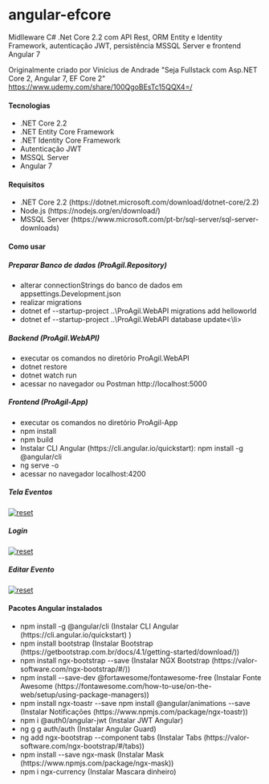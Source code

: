 # angular-efcore
Midlleware C# .Net Core 2.2 com API Rest, ORM Entity e Identity Framework, autenticação JWT, persistência MSSQL Server e frontend Angular 7

Originalmente criado por Vinícius de Andrade "Seja Fullstack com Asp.NET Core 2, Angular 7, EF Core 2" https://www.udemy.com/share/100QgoBEsTc15QQX4=/

<h4>Tecnologias</h4>
<ul>
  <li>.NET Core 2.2</li>
  <li>.NET Entity Core Framework</li>
  <li>.NET Identity Core Framework </li>
  <li>Autenticação JWT</li>
  <li>MSSQL Server</li>
  <li>Angular 7</li>
 </ul>

 <h4>Requisitos</h4>
 <ul>
  <li>.NET Core 2.2 (https://dotnet.microsoft.com/download/dotnet-core/2.2)</li>
  <li>Node.js (https://nodejs.org/en/download/) </li> 
  <li>MSSQL Server (https://www.microsoft.com/pt-br/sql-server/sql-server-downloads) </li>
 </ul>

 <h4>Como usar</h4>
 <h5>Preparar Banco de dados (ProAgil.Repository)</h5>
 <ul>
 <li>alterar connectionStrings do banco de dados em appsettings.Development.json</li>
  <li>realizar migrations</li>
  <li>dotnet ef --startup-project ..\ProAgil.WebAPI migrations add helloworld</li>
  <li>dotnet ef --startup-project ..\ProAgil.WebAPI database update<\li>
</ul> 
 <h5>Backend (ProAgil.WebAPI)</h5>
 <ul> 
   <li>executar os comandos no diretório ProAgil.WebAPI</li>
  <li>dotnet restore </li>
  <li>dotnet watch run </li> 
  <li>acessar no navegador ou Postman http://localhost:5000 </li> 
 </ul>
 <h5>Frontend (ProAgil-App)</h5>
 <ul>
  <li>executar os comandos no diretório ProAgil-App</li>
  <li>npm install </li>
  <li>npm build  </li> 
  <li>Instalar CLI Angular (https://cli.angular.io/quickstart): npm install -g @angular/cli</li>
  <li>ng serve -o</li> 
  <li>acessar no navegador localhost:4200 </li> 
 </ul>
 
 <h5>Tela Eventos</h5>
<p><a target="_blank" rel="noopener noreferrer" href="https://user-images.githubusercontent.com/22710963/61652208-d414a600-ac8d-11e9-8f80-c8487e7fce3a.png">
<img src="https://user-images.githubusercontent.com/22710963/61652208-d414a600-ac8d-11e9-8f80-c8487e7fce3a.png" alt="reset" style="max-width:100%;"></a></p> 
 
 <h5>Login</h5>
 <p><a target="_blank" rel="noopener noreferrer" href="https://user-images.githubusercontent.com/22710963/61652753-14285880-ac8f-11e9-8806-b56b95f5fdd3.png">
 <img src="https://user-images.githubusercontent.com/22710963/61652753-14285880-ac8f-11e9-8806-b56b95f5fdd3.png" alt="reset" style="max-width:100%;"></a></p> 
 
 
 <h5>Editar Evento</h5>
 <p><a target="_blank" rel="noopener noreferrer" href="https://user-images.githubusercontent.com/22710963/61652913-6c5f5a80-ac8f-11e9-9073-73fe8a1acd58.png">
 <img src="https://user-images.githubusercontent.com/22710963/61652913-6c5f5a80-ac8f-11e9-9073-73fe8a1acd58.png" alt="reset" style="max-width:100%;"></a></p> 
 
 
 <h4>Pacotes Angular instalados</h4>
  <ul>
 <li>npm install -g @angular/cli (Instalar CLI Angular (https://cli.angular.io/quickstart) )</li>
  <li>npm install bootstrap (Instalar Bootstrap (https://getbootstrap.com.br/docs/4.1/getting-started/download/)) </li>
  <li>npm install ngx-bootstrap --save (Instalar NGX Bootstrap (https://valor-software.com/ngx-bootstrap/#/))</li> 
  <li>npm install --save-dev @fortawesome/fontawesome-free (Instalar Fonte Awesome (https://fontawesome.com/how-to-use/on-the-web/setup/using-package-managers))</li> 
  <li> npm install ngx-toastr --save
npm install @angular/animations --save (Instalar Notificações (https://www.npmjs.com/package/ngx-toastr)) </li> 
  
  <li>npm i @auth0/angular-jwt (Instalar JWT Angular)</li>
  <li>ng g g auth/auth (Instalar Angular Guard) </li> 
  <li>ng add ngx-bootstrap --component tabs (Instalar Tabs (https://valor-software.com/ngx-bootstrap/#/tabs))</li>  
  <li>npm install --save ngx-mask (Instalar Mask (https://www.npmjs.com/package/ngx-mask))</li>
  <li>npm i ngx-currency (Instalar Mascara dinheiro)</li>
 </ul>
  
 

 
 
